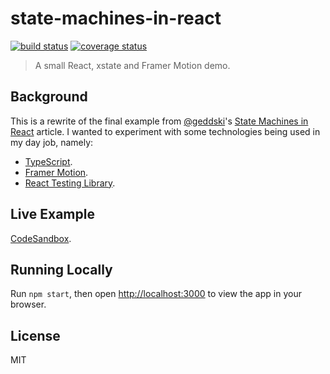 # state-machines-in-react

[![build status](https://img.shields.io/github/actions/workflow/status/tanem/state-machines-in-react/ci.yml?style=flat-square)](https://github.com/tanem/state-machines-in-react/actions?query=workflow%3ACI)
[![coverage status](https://img.shields.io/codecov/c/github/tanem/state-machines-in-react.svg?style=flat-square)](https://codecov.io/gh/tanem/state-machines-in-react)

> A small React, xstate and Framer Motion demo.

## Background

This is a rewrite of the final example from [@geddski](https://github.com/geddski)'s [State Machines in React](https://gedd.ski/post/state-machines-in-react/) article. I wanted to experiment with some technologies being used in my day job, namely:

- [TypeScript](https://www.typescriptlang.org/).
- [Framer Motion](https://www.framer.com/motion/).
- [React Testing Library](https://testing-library.com/docs/react-testing-library/intro).

## Live Example

[CodeSandbox](https://codesandbox.io/s/github/tanem/state-machines-in-react/tree/master).

## Running Locally

Run `npm start`, then open [http://localhost:3000](http://localhost:3000) to view the app in your browser.

## License

MIT
